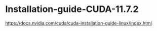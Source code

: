 # Installation-guide-CUDA-11.7.2

https://docs.nvidia.com/cuda/cuda-installation-guide-linux/index.html
